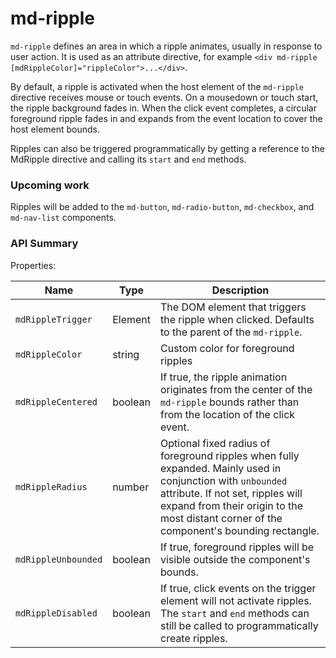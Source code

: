 # md-ripple

`md-ripple` defines an area in which a ripple animates, usually in response to user action. It is used as an attribute directive, for example `<div md-ripple [mdRippleColor]="rippleColor">...</div>`.

By default, a ripple is activated when the host element of the `md-ripple` directive receives mouse or touch events. On a mousedown or touch start, the ripple background fades in. When the click event completes, a circular foreground ripple fades in and expands from the event location to cover the host element bounds.

Ripples can also be triggered programmatically by getting a reference to the MdRipple directive and calling its `start` and `end` methods.


### Upcoming work

Ripples will be added to the `md-button`, `md-radio-button`, `md-checkbox`, and `md-nav-list` components.

### API Summary

Properties:

| Name | Type | Description |
| --- | --- | --- |
| `mdRippleTrigger` | Element | The DOM element that triggers the ripple when clicked. Defaults to the parent of the `md-ripple`.
| `mdRippleColor` | string | Custom color for foreground ripples
| `mdRippleCentered` | boolean | If true, the ripple animation originates from the center of the `md-ripple` bounds rather than from the location of the click event.
| `mdRippleRadius` | number | Optional fixed radius of foreground ripples when fully expanded. Mainly used in conjunction with `unbounded` attribute. If not set, ripples will expand from their origin to the most distant corner of the component's bounding rectangle.
| `mdRippleUnbounded` | boolean | If true, foreground ripples will be visible outside the component's bounds.
| `mdRippleDisabled` | boolean | If true, click events on the trigger element will not activate ripples. The `start` and `end` methods can still be called to programmatically create ripples.
